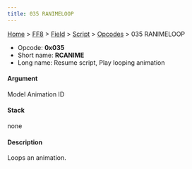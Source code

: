 ```yaml
---
title: 035 RANIMELOOP
---
```


[Home](/Main%20Page.md) > [FF8](/FF8.md) > [Field](/FF8/Field.md) > [Script](/FF8/Field/Script.md) > [Opcodes](/FF8/Field/Script/Opcodes.md) > 035 RANIMELOOP

-   Opcode: **0x035**
-   Short name: **RCANIME**
-   Long name: Resume script, Play looping animation

#### Argument

Model Animation ID

#### Stack

none

#### Description

Loops an animation.
